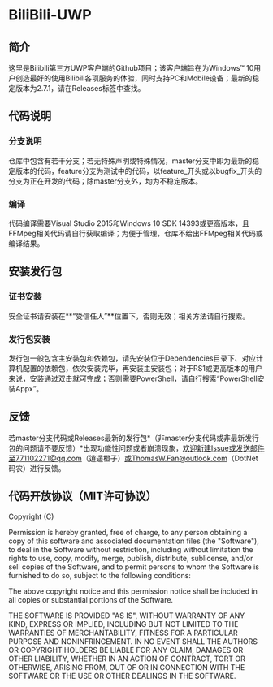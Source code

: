 # BiliBili-UWP
## 简介
 这里是Bilibili第三方UWP客户端的Github项目；该客户端旨在为Windows™ 10用户创造最好的使用Bilibili各项服务的体验，同时支持PC和Mobile设备；最新的稳定版本为2.7.1，请在Releases标签中查找。

## 代码说明
### 分支说明
 仓库中包含有若干分支；若无特殊声明或特殊情况，master分支中即为最新的稳定版本的代码，feature分支为测试中的代码，以feature_开头或以bugfix_开头的分支为正在开发的代码；除master分支外，均为不稳定版本。
### 编译
 代码编译需要Visual Studio 2015和Windows 10 SDK 14393或更高版本，且FFMpeg相关代码请自行获取编译；为便于管理，仓库不给出FFMpeg相关代码或编译结果。

## 安装发行包
### 证书安装
 安全证书请安装在**“受信任人”**位置下，否则无效；相关方法请自行搜索。
### 发行包安装
 发行包一般包含主安装包和依赖包，请先安装位于Dependencies目录下、对应计算机配置的依赖包，依次安装完毕，再安装主安装包；对于RS1或更高版本的用户来说，安装通过双击就可完成；否则需要PowerShell，请自行搜索“PowerShell安装Appx”。

## 反馈
 若master分支代码或Releases最新的发行包*（非master分支代码或非最新发行包的问题请不要反馈）*出现功能性问题或者崩溃现象，欢迎新建Issue或发送邮件至771102271@qq.com（逍遥橙子）或ThomasW.Fan@outlook.com（DotNet码农）进行反馈。
 
## 代码开放协议（MIT许可协议）
Copyright (C) <year> <copyright holders>

Permission is hereby granted, free of charge, to any person obtaining a copy of this software and associated documentation files (the "Software"), to deal in the Software without restriction, including without limitation the rights to use, copy, modify, merge, publish, distribute, sublicense, and/or sell copies of the Software, and to permit persons to whom the Software is furnished to do so, subject to the following conditions:

The above copyright notice and this permission notice shall be included in all copies or substantial portions of the Software.

THE SOFTWARE IS PROVIDED "AS IS", WITHOUT WARRANTY OF ANY KIND, EXPRESS OR IMPLIED, INCLUDING BUT NOT LIMITED TO THE WARRANTIES OF MERCHANTABILITY, FITNESS FOR A PARTICULAR PURPOSE AND NONINFRINGEMENT. IN NO EVENT SHALL THE AUTHORS OR COPYRIGHT HOLDERS BE LIABLE FOR ANY CLAIM, DAMAGES OR OTHER LIABILITY, WHETHER IN AN ACTION OF CONTRACT, TORT OR OTHERWISE, ARISING FROM, OUT OF OR IN CONNECTION WITH THE SOFTWARE OR THE USE OR OTHER DEALINGS IN THE SOFTWARE.
